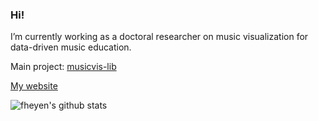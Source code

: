 ### Hi!

I’m currently working as a doctoral researcher on music visualization for data-driven music education.

Main project: [musicvis-lib](https://github.com/fheyen/musicvis-lib)

[My website](https://fheyen.github.io/)

![fheyen's github stats](https://github-readme-stats.vercel.app/api?username=fheyen&show_icons=true&theme=dark&icon_color=EEEEEE)
